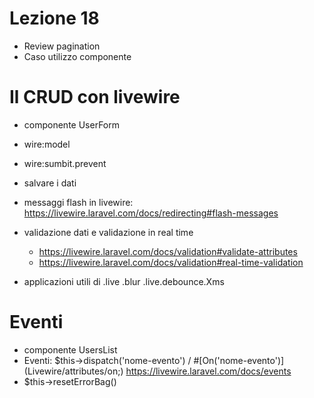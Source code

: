 # Lezione 18

- Review pagination
- Caso utilizzo componente

# Il CRUD con livewire

- componente UserForm
- wire:model
- wire:sumbit.prevent
- salvare i dati
- messaggi flash in livewire:
    https://livewire.laravel.com/docs/redirecting#flash-messages

- validazione dati e validazione in real time
    - https://livewire.laravel.com/docs/validation#validate-attributes
    - https://livewire.laravel.com/docs/validation#real-time-validation

- applicazioni utili di .live .blur .live.debounce.Xms

# Eventi

- componente UsersList
- Eventi: $this->dispatch('nome-evento') / #[On('nome-evento')]  (Livewire/attributes/on;)
    https://livewire.laravel.com/docs/events
- $this->resetErrorBag()

